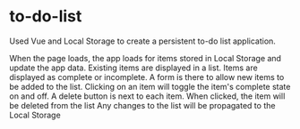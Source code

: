 # to-do-list
Used Vue and Local Storage to create a persistent to-do list application.

When the page loads, the app loads for items stored in Local Storage and update the app data.
Existing items are displayed in a list.
Items are displayed as complete or incomplete.
A form is there to allow new items to be added to the list.
Clicking on an item will toggle the item's complete state on and off.
A delete button is next to each item. When clicked, the item will be deleted from the list
Any changes to the list will be propagated to the Local Storage
